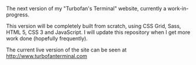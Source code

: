 The next version of my "Turbofan's Terminal" website, currently a work-in-progress.

This version will be completely built from scratch, using CSS Grid, Sass, HTML 5, CSS 3 and JavaScript. I will update this repository when I get more work done (hopefully frequently).

The current live version of the site can be seen at http://www.turbofanterminal.com
